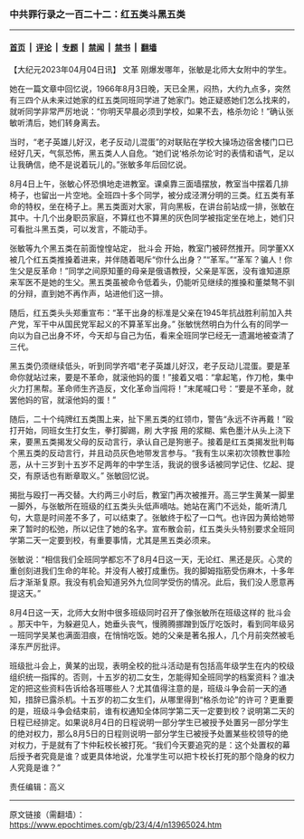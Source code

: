### 中共罪行录之一百二十二：红五类斗黑五类

---

#### [首页](../../../..?n13965024) &nbsp;|&nbsp; [评论](../../../../../epoch-comment?n13965024) &nbsp;|&nbsp; [专题](../../../../../epoch-special?n13965024) &nbsp;|&nbsp; [禁闻](../../../../../epoch-news?n13965024) &nbsp;|&nbsp; [禁书](../../../../../books?n13965024) &nbsp;|&nbsp; [翻墙](https://github.com/gfw-breaker/nogfw/blob/master/README.md?n13965024)


<div class="post_content" id="artbody" itemprop="articleBody">
 <!-- article content begin -->
 <p>
  【大纪元2023年04月04日讯】
  <ok href="https://www.epochtimes.com/gb/tag/%E6%96%87%E9%9D%A9.html">
   文革
  </ok>
  刚爆发哪年，张敏是北师大女附中的学生。
 </p>
 <p>
  她在一篇文章中回忆说，1966年8月3日晚，天已全黑，闷热，大约九点多，突然有三四个从未来过她家的红五类同班同学进了她家门。她正疑惑她们怎么找来的，就听同学非常严厉地说：“你明天早晨必须到学校，如果不去，格杀勿论！”确认张敏听清后，她们转身离去。
 </p>
 <p>
  当时，“老子英雄儿好汉，老子反动儿混蛋”的对联贴在学校大操场边宿舍楼门口已经好几天，气氛恐怖，黑五类人人自危。“她们说‘格杀勿论’时的表情和语气，足以让我确信，绝不是说着玩儿的。”张敏多年后回忆说。
 </p>
 <p>
  8月4日上午，张敏心怀恐惧地走进教室。课桌靠三面墙摆放，教室当中摆着几排椅子，也留出一片空地。全班四十多个同学，被分成泾渭分明的三类。红五类有革命的特权，坐在椅子上。黑五类面对大家，背向黑板，在讲台前站成一排，张敏在其中。十几个出身职员家庭，不算红也不算黑的灰色同学被指定坐在地上，她们只可看批斗黑五类，可以发言，不能动手。
 </p>
 <p>
  张敏等九个黑五类在前面惶惶站定，
  <ok href="https://www.epochtimes.com/gb/tag/%E6%89%B9%E6%96%97%E4%BC%9A.html">
   批斗会
  </ok>
  开始，教室门被砰然推开。同学董XX被几个红五类推搡着进来，并伴随着喝斥“你什么出身？”“革军。”“革军？骗人！你生父是反革命！”同学之间原知董的母亲是俄语教授，父亲是军医，没有谁知道原来军医不是她的生父。黑五类虽被命令低着头，仍能听见继续的推搡和董桀骜不驯的分辩，直到她不再作声，站进他们这一排。
 </p>
 <p>
  随后，红五类头头郑重宣布：“革干出身的标准是父亲在1945年抗战胜利前加入共产党，军干中从国民党军起义的不算革军出身。” 张敏恍然明白为什么有的同学一向以为自己出身不坏，今天却与自己为伍，看来全班同学已经无一遗漏地被查清了三代。
 </p>
 <p>
  黑五类仍须继续低头，听到同学齐唱“老子英雄儿好汉，老子反动儿混蛋。要是革命你就站过来，要是不革命，就滚他妈的蛋！”接着又唱：“拿起笔，作刀枪，集中火力打黑帮。革命师生齐造反，文化革命当闯将！”末尾喊口号：“要是不革命，就罢他妈的官，就滚他妈的蛋！”
 </p>
 <p>
  随后，二十个纯牌红五类围上来，扯下黑五类的红领巾，警告“永远不许再戴！”殴打开始，同班女生打女生，拳打脚踢，刷
  <ok href="https://www.epochtimes.com/gb/tag/%E5%A4%A7%E5%AD%97%E6%8A%A5.html">
   大字报
  </ok>
  用的浆糊、紫色墨汁从头上浇下来，要黑五类揭发父母的反动言行，承认自己是狗崽子。接着是红五类揭发批判每个黑五类的反动言行，并且动员灰色地带发言参与。“我有生以来初次领教世事险恶，从十三岁到十五岁不足两年的中学生活，我说的很多话被同学记住、忆起、提交，有原话也有断章取义。” 张敏回忆说。
 </p>
 <p>
  揭批与殴打一再交替。大约两三小时后，教室门再次被推开。高三学生黄某一脚里一脚外，与张敏所在班级的红五类头头低声嘀咕。她站在离门不远处，能听清几句，大意是时间差不多了，可以结束了。张敏终于松了一口气。也许因为黄给她带来了暂时的松弛，所以记住了她的名字。宣布散会前，红五类头头特别要求全班同学第二天一定要到校，有重要事情，尤其是黑五类必须来。
 </p>
 <p>
  张敏说：“相信我们全班同学都忘不了8月4日这一天，无论红、黑还是灰。心灵的重创刻进我们生命的年轮。并没有人被打成重伤。我的脚姆指筋受伤麻木，十多年后才渐渐复原。我没有机会知道另外九位同学受伤的情况。此后，我们没人愿意再提这天。”
 </p>
 <p>
  8月4日这一天，北师大女附中很多班级同时召开了像张敏所在班级这样的
  <ok href="https://www.epochtimes.com/gb/tag/%E6%89%B9%E6%96%97%E4%BC%9A.html">
   批斗会
  </ok>
  。那天中午，为躲避见人，她垂头丧气，慢腾腾挪蹭到饭厅吃饭时，看到同年级另一班同学吴某也满面泪痕，在悄悄吃饭。她的父亲是著名报人，几个月前突然被毛泽东严厉批评。
 </p>
 <p>
  班级批斗会上，黄某的出现，表明全校的批斗活动是有包括高年级学生在内的校级组织统一指挥的。否则，十五岁的初二女生，怎能得知全班同学的档案资料？谁决定的把这些资料告诉给各班哪些人？尤其值得注意的是，班级斗争会前一天的通知，措辞已露杀机。十五岁的初二女生们，从哪里得到“格杀勿论”的许可？更重要的是，班级斗争会结束前，谁有权通知全体同学第二天一定要到校？说明第二天的日程已经排定。如果说8月4日的日程说明一部分学生已被授予处置另一部分学生的绝对权力，那么8月5日的日程则说明一部分学生已被授予处置某些校领导的绝对权力，于是就有了卞仲耘校长被打死。“我们今天要追究的是：这个处置权的幕后授予者究竟是谁？或更具体地说，允准学生可以把卞校长打死的那个隐身的权力人究竟是谁？”
 </p>
 <p>
  责任编辑：高义
 </p>
 <!-- article content end -->
 <div id="below_article_ad">
 </div>
</div>


---

原文链接（需翻墙）：https://www.epochtimes.com/gb/23/4/4/n13965024.htm